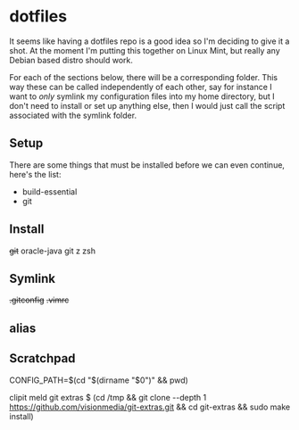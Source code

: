 dotfiles
=======

It seems like having a dotfiles repo is a good idea so I'm deciding to give it a shot. 
At the moment I'm putting this together on Linux Mint, but really any Debian based distro
should work.

For each of the sections below, there will be a corresponding folder. This way these can be called independently of each other, say for instance I want to _only_ symlink my configuration files into my home directory, but I don't need to install or set up anything else, then I would just call the script associated with the symlink folder.

Setup
-------

There are some things that must be installed before we can even continue, here's the list:

* build-essential
* git

Install
-------

~~git~~
oracle-java
git
z
zsh

Symlink
-------

~~.gitconfig~~
~~.vimrc~~

alias
-----

Scratchpad
----------

CONFIG_PATH=$(cd "$(dirname "$0")" && pwd)

clipit
meld
git extras
    $ (cd /tmp && git clone --depth 1 https://github.com/visionmedia/git-extras.git && cd git-extras && sudo make install)
